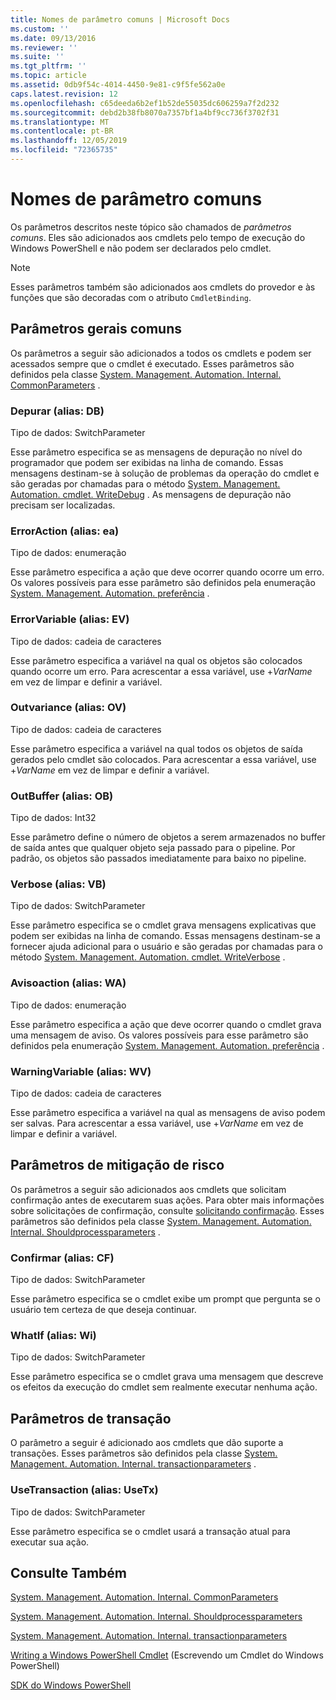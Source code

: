 ```yaml
---
title: Nomes de parâmetro comuns | Microsoft Docs
ms.custom: ''
ms.date: 09/13/2016
ms.reviewer: ''
ms.suite: ''
ms.tgt_pltfrm: ''
ms.topic: article
ms.assetid: 0db9f54c-4014-4450-9e81-c9f5fe562a0e
caps.latest.revision: 12
ms.openlocfilehash: c65deeda6b2ef1b52de55035dc606259a7f2d232
ms.sourcegitcommit: debd2b38fb8070a7357bf1a4bf9cc736f3702f31
ms.translationtype: MT
ms.contentlocale: pt-BR
ms.lasthandoff: 12/05/2019
ms.locfileid: "72365735"
---
```

# <a name="common-parameter-names"></a>Nomes de parâmetro comuns

Os parâmetros descritos neste tópico são chamados de *parâmetros comuns*. Eles são adicionados aos cmdlets pelo tempo de execução do Windows PowerShell e não podem ser declarados pelo cmdlet.

> [!NOTE]
> Esses parâmetros também são adicionados aos cmdlets do provedor e às funções que são decoradas com o atributo `CmdletBinding`.

## <a name="general-common-parameters"></a>Parâmetros gerais comuns

Os parâmetros a seguir são adicionados a todos os cmdlets e podem ser acessados sempre que o cmdlet é executado. Esses parâmetros são definidos pela classe [System. Management. Automation. Internal. CommonParameters](/dotnet/api/System.Management.Automation.Internal.CommonParameters) .

### <a name="debug-alias-db"></a>Depurar (alias: DB)

Tipo de dados: SwitchParameter

Esse parâmetro especifica se as mensagens de depuração no nível do programador que podem ser exibidas na linha de comando. Essas mensagens destinam-se à solução de problemas da operação do cmdlet e são geradas por chamadas para o método [System. Management. Automation. cmdlet. WriteDebug](/dotnet/api/System.Management.Automation.Cmdlet.WriteDebug) . As mensagens de depuração não precisam ser localizadas.

### <a name="erroraction-alias-ea"></a>ErrorAction (alias: ea)

Tipo de dados: enumeração

Esse parâmetro especifica a ação que deve ocorrer quando ocorre um erro. Os valores possíveis para esse parâmetro são definidos pela enumeração [System. Management. Automation. preferência](/dotnet/api/System.Management.Automation.ActionPreference) .

### <a name="errorvariable-alias-ev"></a>ErrorVariable (alias: EV)

Tipo de dados: cadeia de caracteres

Esse parâmetro especifica a variável na qual os objetos são colocados quando ocorre um erro. Para acrescentar a essa variável, use +*VarName* em vez de limpar e definir a variável.

### <a name="outvariable-alias-ov"></a>Outvariance (alias: OV)

Tipo de dados: cadeia de caracteres

Esse parâmetro especifica a variável na qual todos os objetos de saída gerados pelo cmdlet são colocados. Para acrescentar a essa variável, use +*VarName* em vez de limpar e definir a variável.

### <a name="outbuffer-alias-ob"></a>OutBuffer (alias: OB)

Tipo de dados: Int32

Esse parâmetro define o número de objetos a serem armazenados no buffer de saída antes que qualquer objeto seja passado para o pipeline. Por padrão, os objetos são passados imediatamente para baixo no pipeline.

### <a name="verbose-alias-vb"></a>Verbose (alias: VB)

Tipo de dados: SwitchParameter

Esse parâmetro especifica se o cmdlet grava mensagens explicativas que podem ser exibidas na linha de comando. Essas mensagens destinam-se a fornecer ajuda adicional para o usuário e são geradas por chamadas para o método [System. Management. Automation. cmdlet. WriteVerbose](/dotnet/api/System.Management.Automation.Cmdlet.WriteVerbose) .

### <a name="warningaction-alias-wa"></a>Avisoaction (alias: WA)

Tipo de dados: enumeração

Esse parâmetro especifica a ação que deve ocorrer quando o cmdlet grava uma mensagem de aviso. Os valores possíveis para esse parâmetro são definidos pela enumeração [System. Management. Automation. preferência](/dotnet/api/System.Management.Automation.ActionPreference) .

### <a name="warningvariable-alias-wv"></a>WarningVariable (alias: WV)

Tipo de dados: cadeia de caracteres

Esse parâmetro especifica a variável na qual as mensagens de aviso podem ser salvas. Para acrescentar a essa variável, use +*VarName* em vez de limpar e definir a variável.

## <a name="risk-mitigation-parameters"></a>Parâmetros de mitigação de risco

Os parâmetros a seguir são adicionados aos cmdlets que solicitam confirmação antes de executarem suas ações. Para obter mais informações sobre solicitações de confirmação, consulte [solicitando confirmação](./requesting-confirmation-from-cmdlets.md). Esses parâmetros são definidos pela classe [System. Management. Automation. Internal. Shouldprocessparameters](/dotnet/api/System.Management.Automation.Internal.ShouldProcessParameters) .

### <a name="confirm-alias-cf"></a>Confirmar (alias: CF)

Tipo de dados: SwitchParameter

Esse parâmetro especifica se o cmdlet exibe um prompt que pergunta se o usuário tem certeza de que deseja continuar.

### <a name="whatif-alias-wi"></a>WhatIf (alias: Wi)

Tipo de dados: SwitchParameter

Esse parâmetro especifica se o cmdlet grava uma mensagem que descreve os efeitos da execução do cmdlet sem realmente executar nenhuma ação.

## <a name="transaction-parameters"></a>Parâmetros de transação

O parâmetro a seguir é adicionado aos cmdlets que dão suporte a transações. Esses parâmetros são definidos pela classe [System. Management. Automation. Internal. transactionparameters](/dotnet/api/System.Management.Automation.Internal.TransactionParameters) .

### <a name="usetransaction-alias-usetx"></a>UseTransaction (alias: UseTx)

Tipo de dados: SwitchParameter

Esse parâmetro especifica se o cmdlet usará a transação atual para executar sua ação.

## <a name="see-also"></a>Consulte Também

[System. Management. Automation. Internal. CommonParameters](/dotnet/api/System.Management.Automation.Internal.CommonParameters)

[System. Management. Automation. Internal. Shouldprocessparameters](/dotnet/api/System.Management.Automation.Internal.ShouldProcessParameters)

[System. Management. Automation. Internal. transactionparameters](/dotnet/api/System.Management.Automation.Internal.TransactionParameters)

[Writing a Windows PowerShell Cmdlet](./writing-a-windows-powershell-cmdlet.md) (Escrevendo um Cmdlet do Windows PowerShell)

[SDK do Windows PowerShell](../windows-powershell-reference.md)
